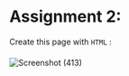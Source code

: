# Assignment 2:
Create this page with ```HTML``` :
#### 
![Screenshot (413)](https://user-images.githubusercontent.com/91725214/158575247-2733671e-c677-45fd-b6ff-c9462698dfc4.png)
